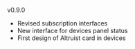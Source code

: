 v0.9.0
- Revised subscription interfaces
- New interface for devices panel status
- First design of Altruist card in devices